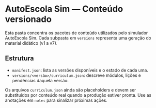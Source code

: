 # AutoEscola Sim — Conteúdo versionado

Esta pasta concentra os pacotes de conteúdo utilizados pelo simulador AutoEscola Sim.
Cada subpasta em `versions` representa uma geração do material didático (v1 a v7).

## Estrutura
- `manifest.json`: lista as versões disponíveis e o estado de cada uma.
- `versions/<versão>/curriculum.json`: descreve módulos, lições e pendências daquela versão.

Os arquivos `curriculum.json` ainda são placeholders e devem ser substituídos por conteúdo
real quando a produção estiver pronta. Use as anotações em `notes` para sinalizar próximas ações.
